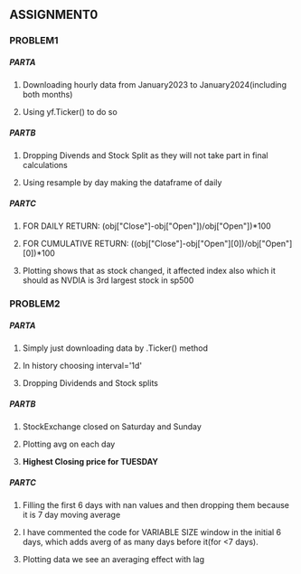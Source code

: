 ## ASSIGNMENT0

### PROBLEM1 
##### PARTA
1. Downloading hourly data from January2023 to January2024(including both months)

2. Using yf.Ticker() to do so



##### PARTB
1. Dropping Divends and Stock Split as they will not take part in final calculations

2. Using resample by day making the dataframe of daily 

##### PARTC

1. FOR DAILY RETURN: (obj["Close"]-obj["Open"])/obj["Open"])*100

2. FOR CUMULATIVE RETURN: ((obj["Close"]-obj["Open"][0])/obj["Open"][0])*100

3. Plotting shows that as stock changed, it affected index also which it should as NVDIA is 3rd largest stock in sp500


### PROBLEM2
##### PARTA
1. Simply just downloading data by .Ticker() method

2. In history choosing interval='1d'

3. Dropping Dividends and Stock splits 

##### PARTB

1. StockExchange closed on Saturday and Sunday

2. Plotting avg on each day

3. **Highest Closing price for **TUESDAY****

##### PARTC

1. Filling the first 6 days with nan values and then dropping them because it is 7 day moving average

2. I have commented the code for VARIABLE SIZE window in the initial 6 days, which adds averg of as many days before it(for <7 days).

3. Plotting data we see an averaging effect with lag 


